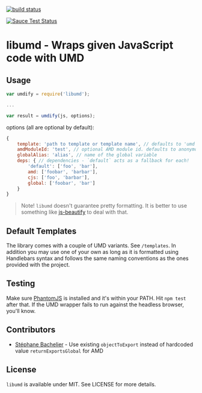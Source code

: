 [![build status](https://secure.travis-ci.org/bebraw/libumd.png)](http://travis-ci.org/bebraw/libumd)

[![Sauce Test Status](https://saucelabs.com/buildstatus/libumd)](https://saucelabs.com/u/libumd)

# libumd - Wraps given JavaScript code with UMD

## Usage

```js
var umdify = require('libumd');

...

var result = umdify(js, options);
```

options (all are optional by default):

```js
{
    template: 'path to template or template name', // defaults to 'umd'
    amdModuleId: 'test', // optional AMD module id. defaults to anonymous (not set)
    globalAlias: 'alias', // name of the global variable
    deps: { // dependencies - `default` acts as a fallback for each!
        'default': ['foo', 'bar'],
        amd: ['foobar', 'barbar'],
        cjs: ['foo', 'barbar'],
        global: ['foobar', 'bar']
    }
}
```

> Note! `libumd` doesn't guarantee pretty formatting. It is better to use something like [js-beautify](https://www.npmjs.com/package/js-beautify) to deal with that.

## Default Templates

The library comes with a couple of UMD variants. See `/templates`. In addition you may use one of your own as long as it is formatted using Handlebars syntax and follows the same naming conventions as the ones provided with the project.

## Testing

Make sure [PhantomJS](http://phantomjs.org/) is installed and it's within your PATH. Hit `npm test` after that. If the UMD wrapper fails to run against the headless browser, you'll know.

## Contributors

* [Stéphane Bachelier](https://github.com/stephanebachelier) - Use existing `objectToExport` instead of hardcoded value `returnExportsGlobal` for AMD

## License

`libumd` is available under MIT. See LICENSE for more details.

